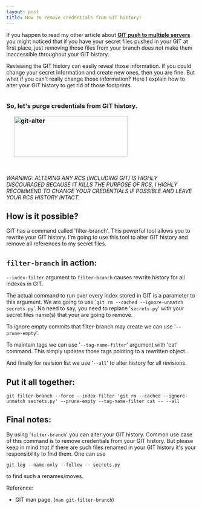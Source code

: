 ```yaml
---
layout: post
title: How to remove credentials from GIT history!
---
```


If you happen to read my other article about **[GIT push to multiple servers][2]** you might noticed that if you have your secret files pushed in your GIT at first place, just removing those files from your branch does not make them inaccessible throughout your GIT history. 

Reviewing the GIT history can easily reveal those information. If you could change your secret information and create new ones, then you are fine. But what if you can't really change those information? Here I explain how to alter your GIT history to get rid of those footprints. <h3 style="display: inline-block;">
  So, let's purge credentials from GIT history.

[<img class="size-medium wp-image-720 alignright" style="margin-left: 20px; margin-right: 20px;" title="remove credentials from GIT" alt="git-alter" src="http://www.boynux.com/wp-content/uploads/2014/02/git-later-300x108.png" width="300" height="108" />][1]</h3>

<script type="text/javascript" src="//pagead2.googlesyndication.com/pagead/js/adsbygoogle.js" async=""></script>
<div class="ads"> <ins class="adsbygoogle adslot_1" style="display:block" data-ad-client="ca-pub-7360583392867579" data-ad-slot="4587256441" data-ad-format="horizontal"></ins> <script> (adsbygoogle = window.adsbygoogle || []).push({}); </script> </div>

_WARNING: ALTERING ANY RCS (INCLUDING GIT) IS HIGHLY DISCOURAGED BECAUSE IT KILLS THE PURPOSE OF RCS, I HIGHLY RECOMMEND TO CHANGE YOUR CREDENTIALS IF POSSIBLE AND LEAVE YOUR RCS HISTORY INTACT._

## How is it possible?
GIT has a command called 'filter-branch'. This powerful tool allows you to rewrite your GIT history. I'm going to use this tool to alter GIT history and remove all references to my secret files. 

## `filter-branch` in action:

`--index-filter` argument to `filter-branch` causes rewrite history for all indexes in GIT. 

The actual command to run over every index stored in GIT is a parameter to this argument. We are going to use '`git rm --cached --ignore-unmatch secrets.py`'. No need to say, you need to replace '`secrets.py`' with your secret files name(s) that your are going to remove. 

To ignore empty commits that filter-branch may create we can use '`--prune-empty`'. 

To maintain tags we can use '`--tag-name-filter`' argument with 'cat' command. This simply updates those tags pointing to a rewritten object. 

And finally for revision list we use '`--all`' to alter history for all revisions.

## Put it all together:

    git filter-branch --force --index-filter 'git rm --cached --ignore-unmatch secrets.py' --prune-empty --tag-name-filter cat -- --all

## Final notes: 

By using '`filter-branch`' you can alter your GIT history. Common use case of this command is to remove credentials from your GIT history. But please keep in mind that if there are such files renamed in your GIT history it's your responsibility to find them. One can use 

    git log --name-only --follow -- secrets.py

to find such a renames/moves. 

<div class="ads"> <ins class="adsbygoogle adslot_1" style="display:block" data-ad-client="ca-pub-7360583392867579" data-ad-slot="4587256441" data-ad-format="horizontal"></ins> <script> (adsbygoogle = window.adsbygoogle || []).push({}); </script> </div>

Reference: 

* GIT man page. (`man git-filter-branch`)

[1]: http://www.boynux.com/wp-content/uploads/2014/02/git-later.png
[2]: http://www.boynux.com/git-push-to-multiple-servers/ "GIT push to multiple servers"
